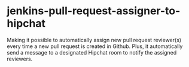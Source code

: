 # jenkins-pull-request-assigner-to-hipchat
Making it possible to automatically assign new pull request reviewer(s) every time a new pull request is created in Github. Plus, it automatically send a message to a designated Hipchat room to notify the assigned reviewers.
